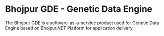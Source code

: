 # Bhojpur GDE - Genetic Data Engine
The Bhojpur GDE is a software-as-a-service product used for Genetic Data Engine based on Bhojpur.NET Platform for application delivery.
